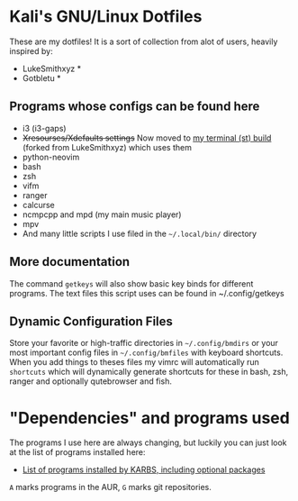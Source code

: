 # Kali's GNU/Linux Dotfiles

These are my dotfiles! It is a sort of collection from alot of users, heavily inspired by:
* LukeSmithxyz *
* Gotbletu *

## Programs whose configs can be found here

+ i3 (i3-gaps)
+ ~~Xresourses/Xdefaults settings~~ Now moved to [my terminal (st) build](https://github.com/Andr0id88/st) (forked from LukeSmithxyz) which uses them
+ python-neovim
+ bash
+ zsh
+ vifm
+ ranger
+ calcurse
+ ncmpcpp and mpd (my main music player)
+ mpv
+ And many little scripts I use filed in the `~/.local/bin/` directory

## More documentation

The command `getkeys` will also show basic key binds for different programs.
The text files this script uses can be found in ~/.config/getkeys

## Dynamic Configuration Files

Store your favorite or high-traffic directories in `~/.config/bmdirs` or your most
important config files in `~/.config/bmfiles` with keyboard shortcuts. When you add
things to theses files my vimrc will automatically run `shortcuts` which will
dynamically generate shortcuts for these in bash, zsh, ranger and optionally
qutebrowser and fish.

# "Dependencies" and programs used

The programs I use here are always changing, but luckily you can just look at the list of programs installed here:

+ [List of programs installed by KARBS, including optional packages](https://github.com/Andr0id88/KARBS/blob/master/progs.csv)

`A` marks programs in the AUR, `G` marks git repositories.
